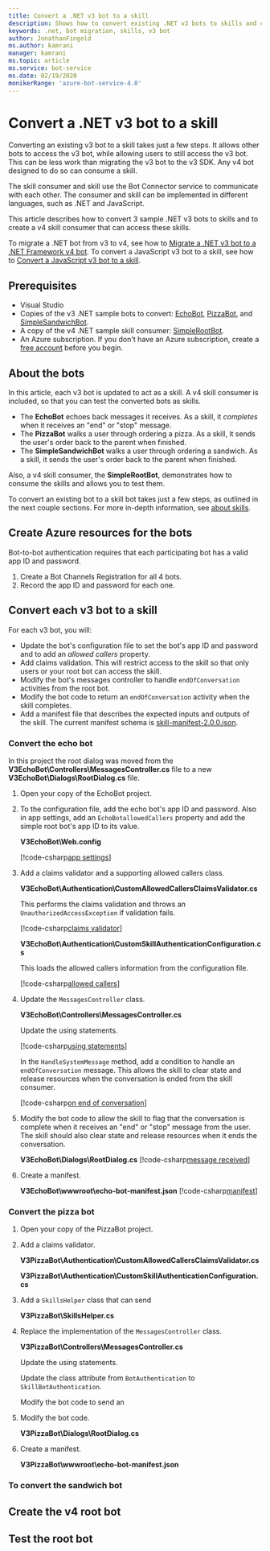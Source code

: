 ```yaml
---
title: Convert a .NET v3 bot to a skill
description: Shows how to convert existing .NET v3 bots to skills and consume them from a .NET v4 bot.
keywords: .net, bot migration, skills, v3 bot
author: JonathanFingold
ms.author: kamrani
manager: kamrani
ms.topic: article
ms.service: bot-service
ms.date: 02/19/2020
monikerRange: 'azure-bot-service-4.0'
---
```


# Convert a .NET v3 bot to a skill

Converting an existing v3 bot to a skill takes just a few steps. It allows other bots to access the v3 bot, while allowing users to still access the v3 bot. This can be less work than migrating the v3 bot to the v3 SDK. Any v4 bot designed to do so can consume a skill.

The skill consumer and skill use the Bot Connector service to communicate with each other. The consumer and skill can be implemented in different languages, such as .NET and JavaScript.

This article describes how to convert 3 sample .NET v3 bots to skills and to create a v4 skill consumer that can access these skills.

To migrate a .NET bot from v3 to v4, see how to [Migrate a .NET v3 bot to a .NET Framework v4 bot](conversion-framework.md).
To convert a JavaScript v3 bot to a skill, see how to [Convert a JavaScript v3 bot to a skill](javascript-v3-as-skill.md).

## Prerequisites

- Visual Studio
- Copies of the v3 .NET sample bots to convert: [EchoBot](https://aka.ms/v3-cs-echo-bot), [PizzaBot](https://aka.ms/v3-cs-pizza-bot), and [SimpleSandwichBot](https://aka.ms/v3-cs-simple-sandwich-bot).
- A copy of the v4 .NET sample skill consumer: [SimpleRootBot](https://aka.ms/cs-simple-root-bot).
- An Azure subscription. If you don't have an Azure subscription, create a [free account](https://azure.microsoft.com/free/?WT.mc_id=A261C142F) before you begin.

## About the bots

In this article, each v3 bot is updated to act as a skill. A v4 skill consumer is included, so that you can test the converted bots as skills.

- The **EchoBot** echoes back messages it receives. As a skill, it _completes_ when it receives an "end" or "stop" message.
- The **PizzaBot** walks a user through ordering a pizza. As a skill, it sends the user's order back to the parent when finished.
- The **SimpleSandwichBot** walks a user through ordering a sandwich. As a skill, it sends the user's order back to the parent when finished.

Also, a v4 skill consumer, the **SimpleRootBot**, demonstrates how to consume the skills and allows you to test them.

To convert an existing bot to a skill bot takes just a few steps, as outlined in the next couple sections. For more in-depth information, see [about skills](../skills-conceptual.md).

## Create Azure resources for the bots

Bot-to-bot authentication requires that each participating bot has a valid app ID and password.

1. Create a Bot Channels Registration for all 4 bots.
1. Record the app ID and password for each one.

## Convert each v3 bot to a skill

For each v3 bot, you will:

- Update the bot's configuration file to set the bot's app ID and password and to add an _allowed callers_ property.
- Add claims validation. This will restrict access to the skill so that only users or your root bot can access the skill.
- Modify the bot's messages controller to handle `endOfConversation` activities from the root bot.
- Modify the bot code to return an `endOfConversation` activity when the skill completes.
- Add a manifest file that describes the expected inputs and outputs of the skill.
  The current manifest schema is [skill-manifest-2.0.0.json](https://github.com/microsoft/botframework-sdk/blob/master/schemas/skills/skill-manifest-2.0.0.json).

### Convert the echo bot

In this project the root dialog was moved from the **V3EchoBot\\Controllers\\MessagesController.cs** file to a new **V3EchoBot\\Dialogs\\RootDialog.cs** file.

1. Open your copy of the EchoBot project.

1. To the configuration file, add the echo bot's app ID and password. Also in app settings, add an `EchoBotallowedCallers` property and add the simple root bot's app ID to its value.

   **V3EchoBot\\Web.config**

   [!code-csharp[app settings](~/../botbuilder-samples/MigrationV3V4/CSharp/Skills/V3EchoBot/Web.config?range=11-16)]

1. Add a claims validator and a supporting allowed callers class.

   **V3EchoBot\\Authentication\\CustomAllowedCallersClaimsValidator.cs**

   This performs the claims validation and throws an `UnauthorizedAccessException` if validation fails.

   [!code-csharp[claims validator](~/../botbuilder-samples/MigrationV3V4/CSharp/Skills/V3EchoBot/Authentication/CustomAllowedCallersClaimsValidator.cs?range=4-72&highlight=48-66)]

   **V3EchoBot\\Authentication\\CustomSkillAuthenticationConfiguration.cs**

   This loads the allowed callers information from the configuration file.

   [!code-csharp[allowed callers](~/../botbuilder-samples/MigrationV3V4/CSharp/Skills/V3EchoBot/Authentication/CustomSkillAuthenticationConfiguration.cs?range=4-20)]

1. Update the `MessagesController` class.

   **V3EchoBot\\Controllers\\MessagesController.cs**

   Update the using statements.

   [!code-csharp[using statements](~/../botbuilder-samples/MigrationV3V4/CSharp/Skills/V3EchoBot/Controllers/MessagesController.cs?range=4-15)]

   In the `HandleSystemMessage` method, add a condition to handle an `endOfConversation` message. This allows the skill to clear state and release resources when the conversation is ended from the skill consumer.

   [!code-csharp[on end of conversation](~/../botbuilder-samples/MigrationV3V4/CSharp/Skills/V3EchoBot/Controllers/MessagesController.cs?range=49-64)]

1. Modify the bot code to allow the skill to flag that the conversation is complete when it receives an "end" or "stop" message from the user. The skill should also clear state and release resources when it ends the conversation.

   **V3EchoBot\\Dialogs\\RootDialog.cs**
   [!code-csharp[message received](~/../botbuilder-samples/MigrationV3V4/CSharp/Skills/V3EchoBot/Dialogs/RootDialog.cs?range=21-41)]

1. Create a manifest.

   **V3EchoBot\\wwwroot\\echo-bot-manifest.json**
   [!code-csharp[manifest](~/../botbuilder-samples/MigrationV3V4/CSharp/Skills/V3EchoBot/wwwroot/echo-bot-manifest.json)]

### Convert the pizza bot

1. Open your copy of the PizzaBot project.
1. Add a claims validator.

   **V3PizzaBot\\Authentication\\CustomAllowedCallersClaimsValidator.cs**
   <!--TODO Insert code link-->

   **V3PizzaBot\\Authentication\\CustomSkillAuthenticationConfiguration.cs**
   <!--TODO Insert code link-->

1. Add a `SkillsHelper` class that can send

   **V3PizzaBot\\SkillsHelper.cs**
   <!--TODO Insert code link-->

1. Replace the implementation of the `MessagesController` class.

   **V3PizzaBot\\Controllers\\MessagesController.cs**

   Update the using statements.

   <!--TODO Insert code link.-->

   Update the class attribute from `BotAuthentication` to `SkillBotAuthentication`.

   <!--TODO Insert code link.-->

   Modify the bot code to send an 

   <!--TODO Insert code link.-->

1. Modify the bot code.

   **V3PizzaBot\\Dialogs\\RootDialog.cs**
   <!--TODO Insert code link.-->

1. Create a manifest.

   **V3PizzaBot\\wwwroot\\echo-bot-manifest.json**
   <!--TODO Insert code link.-->

### To convert the sandwich bot

## Create the v4 root bot

## Test the root bot

